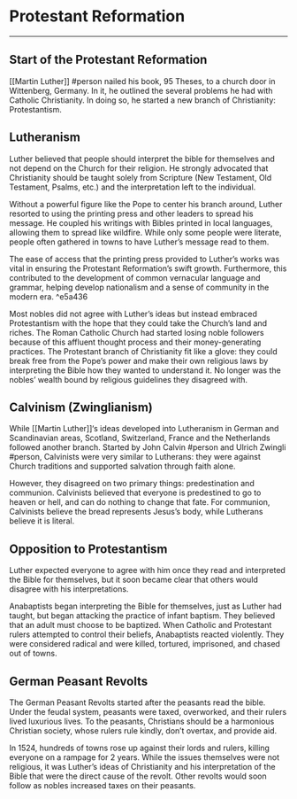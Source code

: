 # Protestant Reformation
---

## Start of the Protestant Reformation
[[Martin Luther]] #person nailed his book, 95 Theses, to a church door in Wittenberg, Germany. In it, he outlined the several problems he had with Catholic Christianity. In doing so, he started a new branch of Christianity: Protestantism.

## Lutheranism
Luther believed that people should interpret the bible for themselves and not depend on the Church for their religion. He strongly advocated that Christianity should be taught solely from Scripture (New Testament, Old Testament, Psalms, etc.) and the interpretation left to the individual.

Without a powerful figure like the Pope to center his branch around, Luther resorted to using the printing press and other leaders to spread his message. He coupled his writings with Bibles printed in local languages, allowing them to spread like wildfire. While only some people were literate, people often gathered in towns to have Luther’s message read to them.

The ease of access that the printing press provided to Luther’s works was vital in ensuring the Protestant Reformation’s swift growth. Furthermore, this contributed to the development of common vernacular language and grammar, helping develop nationalism and a sense of community in the modern era. ^e5a436

Most nobles did not agree with Luther’s ideas but instead embraced Protestantism with the hope that they could take the Church’s land and riches. The Roman Catholic Church had started losing noble followers because of this affluent thought process and their money-generating practices. The Protestant branch of Christianity fit like a glove: they could break free from the Pope’s power and make their own religious laws by interpreting the Bible how they wanted to understand it. No longer was the nobles’ wealth bound by religious guidelines they disagreed with.

## Calvinism (Zwinglianism)
While [[Martin Luther]]‘s ideas developed into Lutheranism in German and Scandinavian areas, Scotland, Switzerland, France and the Netherlands followed another branch. Started by John Calvin #person and Ulrich Zwingli #person, Calvinists were very similar to Lutherans: they were against Church traditions and supported salvation through faith alone.

However, they disagreed on two primary things: predestination and communion. Calvinists believed that everyone is predestined to go to heaven or hell, and can do nothing to change that fate. For communion, Calvinists believe the bread represents Jesus’s body, while Lutherans believe it is literal.

## Opposition to Protestantism
Luther expected everyone to agree with him once they read and interpreted the Bible for themselves, but it soon became clear that others would disagree with his interpretations.

Anabaptists began interpreting the Bible for themselves, just as Luther had taught, but began attacking the practice of infant baptism. They believed that an adult must choose to be baptized. When Catholic and Protestant rulers attempted to control their beliefs, Anabaptists reacted violently. They were considered radical and were killed, tortured, imprisoned, and chased out of towns.

## German Peasant Revolts
The German Peasant Revolts started after the peasants read the bible. Under the feudal system, peasants were taxed, overworked, and their rulers lived luxurious lives. To the peasants, Christians should be a harmonious Christian society, whose rulers rule kindly, don’t overtax, and provide aid. 

In 1524, hundreds of towns rose up against their lords and rulers, killing everyone on a rampage for 2 years. While the issues themselves were not religious, it was Luther’s ideas of Christianity and his interpretation of the Bible that were the direct cause of the revolt. Other revolts would soon follow as nobles increased taxes on their peasants.